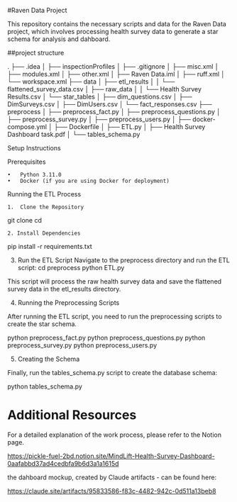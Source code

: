 #Raven Data Project

This repository contains the necessary scripts and data for the Raven Data project, which involves processing health survey data to generate a star schema for analysis and dahboard.

##project structure

.
├── .idea
│   ├── inspectionProfiles
│   ├── .gitignore
│   ├── misc.xml
│   ├── modules.xml
│   ├── other.xml
│   ├── Raven Data.iml
│   ├── ruff.xml
│   └── workspace.xml
├── data
│   ├── etl_results
│   │   └── flattened_survey_data.csv
│   ├── raw_data
│   │   └── Health Survey Results.csv
│   └── star_tables
│       ├── dim_questions.csv
│       ├── DimSurveys.csv
│       ├── DimUsers.csv
│       └── fact_responses.csv
├── preprocess
│   ├── preprocess_fact.py
│   ├── preprocess_questions.py
│   ├── preprocess_survey.py
│   ├── preprocess_users.py
│   ├── docker-compose.yml
│   ├── Dockerfile
│   ├── ETL.py
│   ├── Health Survey Dashboard task.pdf
│   └── tables_schema.py

Setup Instructions

Prerequisites

	•	Python 3.11.0
	•	Docker (if you are using Docker for deployment)

Running the ETL Process

	1.	Clone the Repository

 git clone <repository-url>
 cd <repository-directory>

	2. Install Dependencies
  pip install -r requirements.txt

  3.	Run the ETL Script
 Navigate to the preprocess directory and run the ETL script:
 cd preprocess
 python ETL.py

 This script will process the raw health survey data and save the flattened survey data in the etl_results directory.

4. Running the Preprocessing Scripts

After running the ETL script, you need to run the preprocessing scripts to create the star schema.

python preprocess_fact.py
python preprocess_questions.py
python preprocess_survey.py
python preprocess_users.py

5. Creating the Schema

Finally, run the tables_schema.py script to create the database schema:

python tables_schema.py

# Additional Resources

For a detailed explanation of the work process, please refer to the Notion page.

https://pickle-fuel-2bd.notion.site/MindLift-Health-Survey-Dashboard-0aafabbd37ad4cedbfa9b6d3a1a1615d

the dahboard mockup, created by Claude artifacts - can be found here:

https://claude.site/artifacts/95833586-f83c-4482-942c-0d511a13beb8
